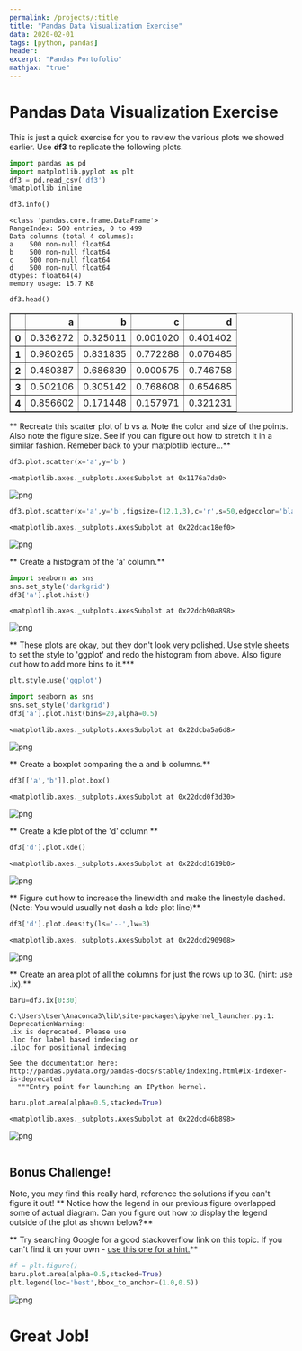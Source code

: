 ```yaml
---
permalink: /projects/:title
title: "Pandas Data Visualization Exercise"
data: 2020-02-01
tags: [python, pandas]
header:
excerpt: "Pandas Portofolio"
mathjax: "true"
---
```


# Pandas Data Visualization Exercise

This is just a quick exercise for you to review the various plots we showed earlier. Use **df3** to replicate the following plots.


```python
import pandas as pd
import matplotlib.pyplot as plt
df3 = pd.read_csv('df3')
%matplotlib inline
```


```python
df3.info()
```

    <class 'pandas.core.frame.DataFrame'>
    RangeIndex: 500 entries, 0 to 499
    Data columns (total 4 columns):
    a    500 non-null float64
    b    500 non-null float64
    c    500 non-null float64
    d    500 non-null float64
    dtypes: float64(4)
    memory usage: 15.7 KB



```python
df3.head()
```




<div>
<style scoped>
    .dataframe tbody tr th:only-of-type {
        vertical-align: middle;
    }

    .dataframe tbody tr th {
        vertical-align: top;
    }

    .dataframe thead th {
        text-align: right;
    }
</style>
<table border="1" class="dataframe">
  <thead>
    <tr style="text-align: right;">
      <th></th>
      <th>a</th>
      <th>b</th>
      <th>c</th>
      <th>d</th>
    </tr>
  </thead>
  <tbody>
    <tr>
      <th>0</th>
      <td>0.336272</td>
      <td>0.325011</td>
      <td>0.001020</td>
      <td>0.401402</td>
    </tr>
    <tr>
      <th>1</th>
      <td>0.980265</td>
      <td>0.831835</td>
      <td>0.772288</td>
      <td>0.076485</td>
    </tr>
    <tr>
      <th>2</th>
      <td>0.480387</td>
      <td>0.686839</td>
      <td>0.000575</td>
      <td>0.746758</td>
    </tr>
    <tr>
      <th>3</th>
      <td>0.502106</td>
      <td>0.305142</td>
      <td>0.768608</td>
      <td>0.654685</td>
    </tr>
    <tr>
      <th>4</th>
      <td>0.856602</td>
      <td>0.171448</td>
      <td>0.157971</td>
      <td>0.321231</td>
    </tr>
  </tbody>
</table>
</div>



** Recreate this scatter plot of b vs a. Note the color and size of the points. Also note the figure size. See if you can figure out how to stretch it in a similar fashion. Remeber back to your matplotlib lecture...**


```python
df3.plot.scatter(x='a',y='b')
```




    <matplotlib.axes._subplots.AxesSubplot at 0x1176a7da0>




![png](/images/output_5_1.png)



```python
df3.plot.scatter(x='a',y='b',figsize=(12.1,3),c='r',s=50,edgecolor='black')
```




    <matplotlib.axes._subplots.AxesSubplot at 0x22dcac18ef0>




![png](/images/output_6_1.png)


** Create a histogram of the 'a' column.**


```python
import seaborn as sns
sns.set_style('darkgrid')
df3['a'].plot.hist()
```




    <matplotlib.axes._subplots.AxesSubplot at 0x22dcb90a898>




![png](/images/output_8_1.png)


** These plots are okay, but they don't look very polished. Use style sheets to set the style to 'ggplot' and redo the histogram from above. Also figure out how to add more bins to it.***


```python
plt.style.use('ggplot')
```


```python
import seaborn as sns
sns.set_style('darkgrid')
df3['a'].plot.hist(bins=20,alpha=0.5)
```




    <matplotlib.axes._subplots.AxesSubplot at 0x22dcba5a6d8>




![png](/images/output_11_1.png)


** Create a boxplot comparing the a and b columns.**


```python
df3[['a','b']].plot.box()
```




    <matplotlib.axes._subplots.AxesSubplot at 0x22dcd0f3d30>




![png](/images/output_13_1.png)


** Create a kde plot of the 'd' column **


```python
df3['d'].plot.kde()
```




    <matplotlib.axes._subplots.AxesSubplot at 0x22dcd1619b0>




![png](/images/output_15_1.png)


** Figure out how to increase the linewidth and make the linestyle dashed. (Note: You would usually not dash a kde plot line)**


```python
df3['d'].plot.density(ls='--',lw=3)
```




    <matplotlib.axes._subplots.AxesSubplot at 0x22dcd290908>




![png](/images/output_17_1.png)


** Create an area plot of all the columns for just the rows up to 30. (hint: use .ix).**


```python
baru=df3.ix[0:30]
```

    C:\Users\User\Anaconda3\lib\site-packages\ipykernel_launcher.py:1: DeprecationWarning:
    .ix is deprecated. Please use
    .loc for label based indexing or
    .iloc for positional indexing

    See the documentation here:
    http://pandas.pydata.org/pandas-docs/stable/indexing.html#ix-indexer-is-deprecated
      """Entry point for launching an IPython kernel.



```python
baru.plot.area(alpha=0.5,stacked=True)
```




    <matplotlib.axes._subplots.AxesSubplot at 0x22dcd46b898>




![png](/images/output_20_1.png)



```python

```

## Bonus Challenge!
Note, you may find this really hard, reference the solutions if you can't figure it out!
** Notice how the legend in our previous figure overlapped some of actual diagram. Can you figure out how to display the legend outside of the plot as shown below?**

** Try searching Google for a good stackoverflow link on this topic. If you can't find it on your own - [use this one for a hint.](http://stackoverflow.com/questions/23556153/how-to-put-legend-outside-the-plot-with-pandas)**


```python
#f = plt.figure()
baru.plot.area(alpha=0.5,stacked=True)
plt.legend(loc='best',bbox_to_anchor=(1.0,0.5))
```


![png](/images/output_23_0.png)


# Great Job!
